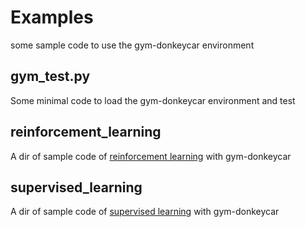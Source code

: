 # Examples

some sample code to use the gym-donkeycar environment

## gym_test.py

Some minimal code to load the gym-donkeycar environment and test

## reinforcement_learning

A dir of sample code of [reinforcement learning](https://github.com/tawnkramer/gym-donkeycar/tree/master/examples/reinforcement_learning) with gym-donkeycar

## supervised_learning

A dir of sample code of [supervised learning](https://github.com/tawnkramer/gym-donkeycar/tree/master/examples/supervised_learning) with gym-donkeycar
